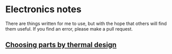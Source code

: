 # Electronics notes

There are things written for me to use, but with the hope that others will find them useful.  If you find an error, please make a pull request.

## [Choosing parts by thermal design](thermal.md)
